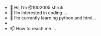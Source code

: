 - 👋 Hi, I’m @1002005 shruti
- 👀 I’m interested in coding ...
- 🌱 I’m currently learning python and html...
- 
- 📫 How to reach me ...

<!---
1002005/1002005 is a ✨ special ✨ repository because its `README.md` (this file) appears on your GitHub profile.
You can click the Preview link to take a look at your changes.
--->
